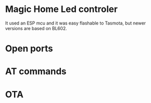 # Magic Home Led controler
It used an ESP mcu and it was easy flashable to Tasmota, but newer versions are based on BL602.

# Open ports

# AT commands

# OTA

